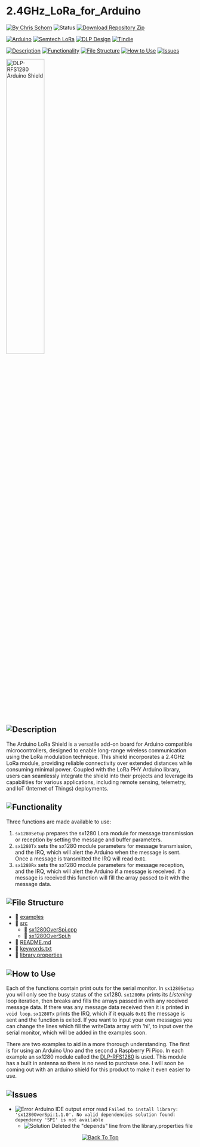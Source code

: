 # 2.4GHz_LoRa_for_Arduino

[![By Chris Schorn](https://img.shields.io/badge/Author-Chris_Schorn-FFFFFF?style=for-the-badge)](https://github.com/cschorn01)
![Status](https://img.shields.io/badge/Status-Working-FFFFFF?style=for-the-badge)
[![Download Repository Zip](https://img.shields.io/badge/Download_Repository_Zip-FFFFFF?style=for-the-badge)](https://github.com/cschorn01/2.4GHz_Lora_for_Arduino/archive/refs/heads/main.zip)

[![Arduino](https://img.shields.io/badge/-Arduino-00979D?style=for-the-badge&logo=Arduino&logoColor=white)](https://www.arduino.cc/)
[![Semtech LoRa](https://img.shields.io/badge/LoRa-1CAEED?style=for-the-badge)](https://www.semtech.com/lora)
[![DLP Design](https://img.shields.io/badge/DLP_Design-0D6696?style=for-the-badge)](https://www.dlpdesign.com/rf/rfs1280.php)
[![Tindie](https://img.shields.io/badge/tindie-113C77?style=for-the-badge)](https://www.tindie.com/products/olivetreelabs/24ghz-lora-arduino-shield/)


[![Description](https://img.shields.io/badge/Description-FFFFFF?style=for-the-badge)](https://github.com/cschorn01/2.4GHz_Lora_for_Arduino/tree/main#)
[![Functionality](https://img.shields.io/badge/Functionality-FFFFFF?style=for-the-badge)](https://github.com/cschorn01/2.4GHz_Lora_for_Arduino/tree/main#-1)
[![File Structure](https://img.shields.io/badge/file_structure-FFFFFF?style=for-the-badge)](https://github.com/cschorn01/2.4GHz_Lora_for_Arduino/tree/main#-2)
[![How to Use](https://img.shields.io/badge/how_to_use-FFFFFF?style=for-the-badge)](https://github.com/cschorn01/2.4GHz_Lora_for_Arduino/tree/main#-3)
[![Issues](https://img.shields.io/badge/issues-FFFFFF?style=for-the-badge)](https://github.com/cschorn01/2.4GHz_Lora_for_Arduino/tree/main#-4)

<!-- [![DLP-RFS1280 Arduino Shield](https://github.com/cschorn01/images/blob/main/Olive%20Tree%20Labs/IMG_0547.jpg)](https://www.tindie.com/products/olivetreelabs/24ghz-lora-arduino-shield/ "Buy on Tindie") -->


<a href="https://www.tindie.com/products/olivetreelabs/24ghz-lora-arduino-shield/" target="_blank">
  <img src="https://github.com/cschorn01/images/blob/main/Olive%20Tree%20Labs/IMG_0547.jpg" alt="DLP-RFS1280 Arduino Shield" width="45%" height="auto" title="Buy on Tindie">
</a>


<!-- [![Stargazers repo roster for @cschorn01/4GHz_Lora_for_Arduino](https://reporoster.com/stars/cschorn01/2.4GHz_Lora_for_Arduino)](https://github.com/cschorn01/4GHz_Lora_for_Arduino/stargazers) -->

<!-- ![GitHub Contributors Image](https://contrib.rocks/image?repo=cschorn01/rpi_pico_lora_template) -->

<!-- [![Top Langs](https://github-readme-stats.vercel.app/api/top-langs/?username=cschorn01&layout=compact&theme=dark)](https://github.com/cschorn01/Lora_Pico_Driver) -->

## ![Description](https://img.shields.io/badge/Description-FFFFFF?style=for-the-badge)
<!-- This is a library meant for the Arduino IDE. It is based on the code from my [rpi_pico_lora_template](https://github.com/cschorn01/rpi_pico_lora_template/blob/main/README.md), which uses FreeRTOS on the Raspberry Pi Pico to allow for more expandability. However, this library is aimed at hobbyists using either the Pi Pico or any of the other boards supported by the Arduino IDE to expand their long range networking capabilities. The LoRa Modem of choice is the [Semtech sx1280](https://www.semtech.com/products/wireless-rf/lora-connect/sx1280). This gives access to the 2.4GHz spectrum which is useable without a license worldwide, sharing the frequency with [Bluetooth and WiFi](https://semtech.my.salesforce.com/sfc/p/#E0000000JelG/a/44000000MDcO/Ll4bon.4HPwcyXv9fegcfcgbpvLYd7Lx_aZLMzYNLIQ). -->

<!-- This Arduino library alows for streamlined use of the [Semtech sx1280 LoRa Radio](https://www.semtech.com/products/wireless-rf/lora-connect/sx1280) over SPI communication for point to point messaging. Meant to enable hobbyists worldwide by allowing long range radio transmission without license on the 2.4 GHz frequency. -->

The Arduino LoRa Shield is a versatile add-on board for Arduino compatible microcontrollers, designed to enable long-range wireless communication using the LoRa modulation technique. This shield incorporates a 2.4GHz LoRa module, providing reliable connectivity over extended distances while consuming minimal power. Coupled with the LoRa PHY Arduino library, users can seamlessly integrate the shield into their projects and leverage its capabilities for various applications, including remote sensing, telemetry, and IoT (Internet of Things) deployments.

## ![Functionality](https://img.shields.io/badge/Functionality-FFFFFF?style=for-the-badge)

Three functions are made available to use:

1. `sx1280Setup` prepares the sx1280 Lora module for message transmission or reception by setting the message and buffer parameters. 
2. `sx1280Tx` sets the sx1280 module parameters for  message transmission, and the IRQ, which will alert the Arduino when the message is sent. Once a message is transmitted the IRQ will read `0x01`.
3. `sx1280Rx` sets the sx1280 module parameters for message reception, and the IRQ, which will alert the Arduino if a message is received. If a message is received this function will fill the array passed to it with the message data.

<!-- [Click here to download the sx1280 datasheet.](https://semtech.my.salesforce.com/sfc/p/#E0000000JelG/a/2R000000HoCW/8EVYKPLcthcKCB_cKzApAc6Xf6tAHtn9.UKcOh7SNmg) -->

## ![File Structure](https://img.shields.io/badge/file_structure-FFFFFF?style=for-the-badge)

- :file_folder: [examples](https://github.com/cschorn01/2.4GHz_Lora_for_Arduino/tree/main/examples)
- :file_folder: [src](https://github.com/cschorn01/2.4GHz_Lora_for_Arduino/tree/main/src) 
  - :page_facing_up: [sx1280OverSpi.cpp](https://github.com/cschorn01/2.4GHz_Lora_for_Arduino/blob/main/src/sx1280OverSpi.cpp)  
  - :page_facing_up: [sx1280OverSpi.h](https://github.com/cschorn01/2.4GHz_Lora_for_Arduino/blob/main/src/sx1280OverSpi.h)
- :page_facing_up: [README.md](https://github.com/cschorn01/2.4GHz_Lora_for_Arduino/blob/main/README.md)  
- :page_facing_up: [keywords.txt](https://github.com/cschorn01/2.4GHz_Lora_for_Arduino/blob/main/keywords.txt)
- :page_facing_up: [library.properties](https://github.com/cschorn01/2.4GHz_Lora_for_Arduino/blob/main/library.properties)

## ![How to Use](https://img.shields.io/badge/how_to_use-FFFFFF?style=for-the-badge)

Each of the functions contain print outs for the serial monitor. In `sx1280Setup` you will only see the busy status of the sx1280. `sx1280Rx` prints its *Listening* loop iteration, then breaks and fills the arrays passed in with any received message data. If there was any message data received then it is printed in `void loop`.  `sx1280Tx` prints the IRQ, which if it equals `0x01` the message is sent and the function is exited. If you want to input your own messages you can change the lines which fill the writeData array with 'hi', to input over the serial monitor, which will be added in the examples soon.

There are two examples to aid in a more thorough understanding. The first is for using an Arduino Uno and the second a Raspberry Pi Pico. In each example an sx1280 module called the [DLP-RFS1280](https://www.dlpdesign.com/rf/rfs1280.php) is used. This module has a built in antenna so there is no need to purchase one. I will soon be coming out with an arduino shield for this product to make it even easier to use.

## ![Issues](https://img.shields.io/badge/issues-FFFFFF?style=for-the-badge)

- ![Error](https://img.shields.io/badge/Error-A31B34?style=for-the-badge) Arduino IDE output error read `Failed to install library: 'sx1280OverSpi:1.1.0'. No valid dependencies solution found: dependency 'SPI' is not available`
  - ![Solution](https://img.shields.io/badge/Solution-5CBA5B?style=for-the-badge) Deleted the "depends" line from the library.properties file


<div align="center" dir="auto">
  <a href="https://github.com/cschorn01/2.4GHz_Lora_for_Arduino">
    <img src="https://img.shields.io/badge/Back_To_Top-FFFFFF?style=for-the-badge" alt="Back To Top">
  </a>
</div>
